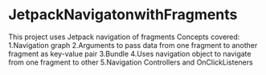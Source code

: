 # JetpackNavigatonwithFragments
This project uses Jetpack navigation of fragments
Concepts covered:
  1.Navigation graph
  2.Arguments to pass data from one fragment to another fragment as key-value pair
  3.Bundle
  4.Uses navigation object to navigate from one fragment to other
  5.Navigation Controllers and OnClickListeners
  
